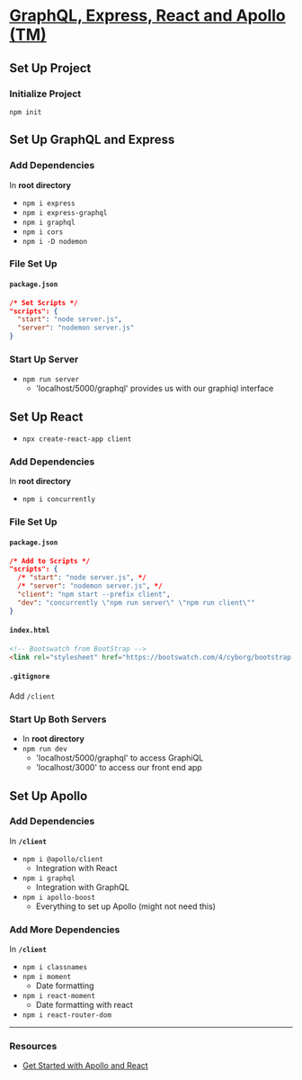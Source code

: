 # [GraphQL, Express, React and Apollo (TM)](https://www.youtube.com/watch?v=SEMTj8w04Z8&list=PL7ylyjdMxsUPr2bq1xhPy9JKqfNpUI7VV&index=4)

## Set Up Project

### Initialize Project
`npm init`


## Set Up GraphQL and Express

### Add Dependencies
In **root directory**
- `npm i express`
- `npm i express-graphql`
- `npm i graphql`
- `npm i cors`
- `npm i -D nodemon`

### File Set Up

#### `package.json`
```json
/* Set Scripts */
"scripts": {
  "start": "node server.js",
  "server": "nodemon server.js"
}
```

### Start Up Server
- `npm run server`
  - 'localhost/5000/graphql' provides us with our graphiql interface


## Set Up React
- `npx create-react-app client`

### Add Dependencies
In **root directory**
- `npm i concurrently`

### File Set Up

#### `package.json`
```json
/* Add to Scripts */
"scripts": {
  /* "start": "node server.js", */
  /* "server": "nodemon server.js", */
  "client": "npm start --prefix client",
  "dev": "concurrently \"npm run server\" \"npm run client\""
}
```

#### `index.html`
```html
<!-- Bootswatch from BootStrap -->
<link rel="stylesheet" href="https://bootswatch.com/4/cyborg/bootstrap.min.css"/>
```

#### `.gitignore`
Add `/client`

### Start Up Both Servers
- In **root directory**
- `npm run dev`
  - 'localhost/5000/graphql' to access GraphiQL
  - 'localhost/3000' to access our front end app


## Set Up Apollo

### Add Dependencies
In **`/client`**
- `npm i @apollo/client`
  - Integration with React
- `npm i graphql`
  - Integration with GraphQL
- `npm i apollo-boost`
  - Everything to set up Apollo (might not need this)


### Add More Dependencies
In **`/client`**
- `npm i classnames`
- `npm i moment`
  - Date formatting
- `npm i react-moment`
  - Date formatting with react
- `npm i react-router-dom`
---

### Resources
- [Get Started with Apollo and React](https://www.apollographql.com/docs/react/get-started/)
